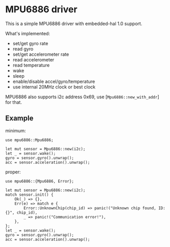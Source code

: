 # MPU6886 driver

This is a simple MPU6886 driver with embedded-hal 1.0 support.

What's implemented:

- set/get gyro rate
- read gyro
- set/get accelerometer rate
- read accelerometer
- read temperature
- wake
- sleep
- enable/disable accel/gyro/temperature
- use internal 20MHz clock or best clock

MPU6886 also supports i2c address 0x69, use [`Mpu6886::new_with_addr`] for that.

## Example

minimum:

```rust,ignore
use mpu6886::Mpu6886;

let mut sensor = Mpu6886::new(i2c);
let _ = sensor.wake();
gyro = sensor.gyro().unwrap();
acc = sensor.acceleration().unwrap();
```

proper:

```rust,ignore
use mpu6886::{Mpu6886, Error};

let mut sensor = Mpu6886::new(i2c);
match sensor.init() {
    Ok(_) => {},
    Err(e) => match e {
        Error::UnknownChip(chip_id) => panic!("Unknown chip found, ID: {}", chip_id),
        _ => panic!("Communication error!"),
    },
};
let _ = sensor.wake();
gyro = sensor.gyro().unwrap();
acc = sensor.acceleration().unwrap();
```
